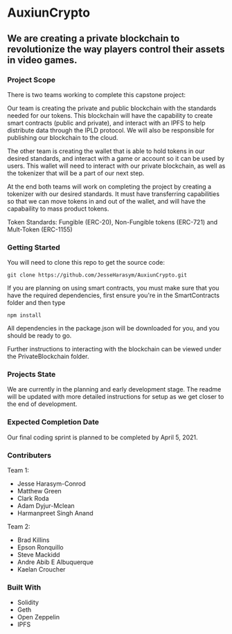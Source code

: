 # AuxiunCrypto

## We are creating a private blockchain to revolutionize the way players control their assets in video games.

### Project Scope

There is two teams working to complete this capstone project: 

Our team is creating the private and public blockchain with the standards needed for our tokens. This blockchain will have the capability to create smart contracts (public and private), and interact with an IPFS to help distribute data through the IPLD protocol. We will also be responsible for publishing our blockchain to the cloud.

The other team is creating the wallet that is able to hold tokens in our desired standards, and interact with a game or account so it can be used by users. This wallet will need to interact with our private blockchain, as well as the tokenizer that will be a part of our next step.

At the end both teams will work on completing the project by creating a tokenizer with our desired standards. It must have transferring capabilities so that we can move tokens in and out of the wallet, and will have the capabaility to mass product tokens.

Token Standards: Fungible (ERC-20), Non-Fungible tokens (ERC-721) and Mult-Token (ERC-1155)

### Getting Started

You will need to clone this repo to get the source code:

```
git clone https://github.com/JesseHarasym/AuxiunCrypto.git
```

If you are planning on using smart contracts, you must make sure that you have the required dependencies, first ensure you're in the SmartContracts folder and then type

``
npm install
``

All dependencies in the package.json will be downloaded for you, and you should be ready to go.

Further instructions to interacting with the blockchain can be viewed under the PrivateBlockchain folder.

### Projects State

We are currently in the planning and early development stage. The readme will be updated with more detailed instructions for setup as we get closer to the end of development.

### Expected Completion Date

Our final coding sprint is planned to be completed by April 5, 2021.

### Contributers

Team 1:
- Jesse Harasym-Conrod
- Matthew Green
- Clark Roda
- Adam Dyjur-Mclean
- Harmanpreet Singh Anand

Team 2:
- Brad Killins
- Epson Ronquillo
- Steve Mackidd
- Andre Abib E Albuquerque
- Kaelan Croucher


### Built With

- Solidity
- Geth
- Open Zeppelin
- IPFS
